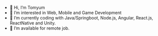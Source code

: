 - 👋 Hi, I’m Tomyum
- 👀 I’m interested in Web, Mobile and Game Development
- 🌱 I’m currently coding with Java/Springboot, Node.js, Angular, React.js, ReactNative and Unity. 
- 💞️ I’m available for remote job.
